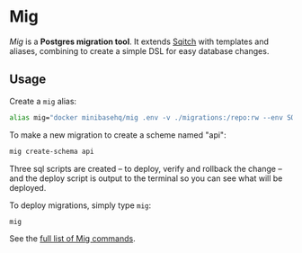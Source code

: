 # Mig

_Mig_ is a **Postgres migration tool**. It extends
[Sqitch](https://sqitch.org/) with templates and aliases, combining to create a
simple DSL for easy database changes.

## Usage

Create a `mig` alias:

```sh
alias mig="docker minibasehq/mig .env -v ./migrations:/repo:rw --env SQITCH_TARGET=postgres://user:pass@localhost:5432/app"
```

To make a new migration to create a scheme named "api":

```sh
mig create-schema api
```

Three sql scripts are created – to deploy, verify and rollback the change – and
the deploy script is output to the terminal so you can see what will be
deployed.

To deploy migrations, simply type `mig`:

```sh
mig
```

See the [full list of Mig commands](wiki).

